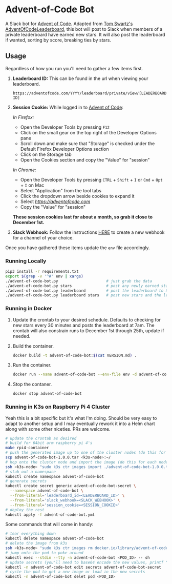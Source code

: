 Advent-of-Code Bot
==================

A Slack bot for [Advent of Code](https://adventofcode.com). Adapted from [Tom Swartz's AdventOfCodeLeaderboard](https://github.com/tomswartz07/AdventOfCodeLeaderboard), this bot will post to Slack when members of a private leaderboard have earned new stars. It will also post the leaderboard if wanted, sorting by score, breaking ties by stars.

Usage
-----

Regardless of how you run you'll need to gather a few items first.

1. __Leaderboard ID:__ This can be found in the url when viewing your leaderboard.

    ```text
    https://adventofcode.com/YYYY/leaderboard/private/view/[LEADERBOARD ID]
    ```

2. __Session Cookie:__ While logged in to [Advent of Code](https://adventofcode.com):

    _In Firefox:_
    - Open the Developer Tools by pressing `F12`
    - Click on the small gear on the top right of the Developer Options pane
    - Scroll down and make sure that "Storage" is checked under the Default Firefox Developer Options section
    - Click on the Storage tab
    - Open the Cookies section and copy the "Value" for "session"

    _In Chrome:_
    - Open the Developer Tools by pressing `CTRL` + `Shift` + `I` or `Cmd` + `Opt` + `I` on Mac
    - Select "Application" from the tool tabs
    - Click the dropdown arrow beside cookies to expand it
    - Select *https://adventofcode.com*
    - Copy the "Value" for "session"

    __These session cookies last for about a month, so grab it close to December 1st.__

3. __Slack Webhook:__ Follow the instructions [HERE](https://slack.com/help/articles/115005265063-Incoming-webhooks-for-Slack) to create a new webhook for a channel of your choice.

Once you have gathered these items update the `env` file accordingly.

### Running Locally

```bash
pip3 install -r requirements.txt
export $(grep -v '^#' env | xargs)
./advent-of-code-bot.py                     # just grab the data
./advent-of-code-bot.py stars               # post any newly earned stars to Slack
./advent-of-code-bot.py leaderboard         # post the leaderboard to Slack
./advent-of-code-bot.py leaderboard stars   # post new stars and the leaderboard to Slack
```

### Running in Docker

1. Update the crontab to your desired schedule. Defaults to checking for new stars every 30 minutes and posts the leaderboard at 7am. The crontab will also constrain runs to December 1st through 25th, update if needed.

2. Build the container.

    ```bash
    docker build -t advent-of-code-bot:$(cat VERSION.md) .
    ```

3. Run the container.

    ```bash
    docker run --name advent-of-code-bot --env-file env -d advent-of-code-bot:$(cat VERSION.md)
    ```

4. Stop the contaner.

    ```bash
    docker stop advent-of-code-bot
    ```

### Running in K3s on Raspberry Pi 4 Cluster

Yeah this is a bit specific but it's what I'm doing. Should be very easy to adapt to another setup and I may eventually rework it into a Helm chart along with some other niceties. PRs are welcome.

```bash
# update the crontab as desired
# build for 64bit arm raspberry pi 4's
make rpi4-container
# push the generated image up to one of the cluster nodes (do this for each node...)
scp advent-of-code-bot-1.0.0.tar <k3s-node>:~/
# hop onto the cluster node and import the image (do this for each node...)
ssh <k3s-node> "sudo k3s ctr images import ./advent-of-code-bot-1.0.0.tar"
# stub out a namespace
kubectl create namespace advent-of-code-bot
# generate secrets
kubectl create secret generic advent-of-code-bot-secret \
  --namespace advent-of-code-bot \
  --from-literal='leaderboard_id=<LEADERBOARD_ID>' \
  --from-literal='slack_webhook=<SLACK_WEBHOOK>' \
  --from-literal='session_cookie=<SESSION_COOKIE>'
# deploy the rest
kubectl apply -f advent-of-code-bot.yml
```

Some commands that will come in handy:

```bash
# tear everything down
kubectl delete namespace advent-of-code-bot
# delete the image from k3s
ssh <k3s-node> "sudo k3s ctr images rm docker.io/library/advent-of-code-bot:1.0.0"
# jump onto the pod to poke around
kubectl exec --stdin --tty -n advent-of-code-bot <POD_ID> -- sh
# update secrets (you'll need to base64 encode the new values, printf "val" | base64)
kubectl -n advent-of-code-bot edit secrets advent-of-code-bot-secret
# cycle the pod to get a new image or load in the new secrets
kubectl -n advent-of-code-bot delet pod <POD_ID>
```
